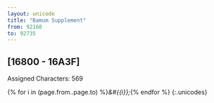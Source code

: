 ```yaml
---
layout: unicode
title: "Bamum Supplement"
from: 92160
to: 92735
---
```


## 	[16800 - 16A3F]

Assigned Characters: 569

{% for i in (page.from..page.to) %}<i>&#{{i}};</i>{% endfor %}
{:.unicodes}
